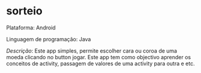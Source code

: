 # sorteio

Plataforma: Android

Linguagem de programação: Java


*Descrição*: Este app simples, permite escolher cara ou coroa de uma moeda clicando no button jogar. Este app tem como objectivo aprender os conceitos de activity, passagem de valores de uma activity para outra e etc.

